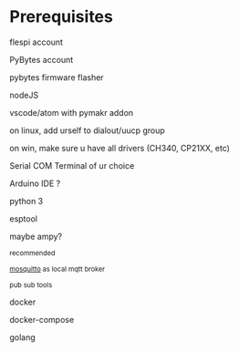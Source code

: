 # Prerequisites

flespi account

PyBytes account

pybytes firmware flasher

nodeJS

vscode/atom with pymakr addon

on linux, add urself to dialout/uucp group

on win, make sure u have all drivers (CH340, CP21XX, etc)

Serial COM Terminal of ur choice

Arduino IDE ?

python 3

esptool

maybe ampy?

<small>recommended</small>

[<small> mosquitto](https://mosquitto.org/download/) as local mqtt broker </small>

<small> pub sub tools </small>

docker

docker-compose

golang
